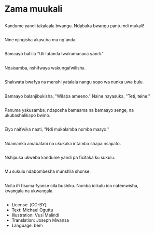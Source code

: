# Zama muukali

##
Kandume yandi takalaala bwangu. Ndabuka bwangu pantu ndi mukali!

##
Nine njingisha akasuba mu ng'anda.

##
Bamaayo batiila "Uli lutanda lwakumacaca yandi."

##
Ndaisamba, nshifwaya wakungafwilisha.

##
Shakwata bwafya na menshi yatalala nangu sopo wa nunka uwa bulu.

##
Bamaayo balanjibukisha, "Wilaba ameeno." Naine nayasuka, "Teti, teine."

##
Panuma yakusamba, ndaposha bamaama na bamaayo senge, na ukubashalikapo bwino.

##
Elyo naifwika naati, "Ndi mukalamba nomba maayo."

##
Ndamanka amabatani na ukukaka intambo shapa nsapato.

##
Nshipusa ukweba kandume yandi pa ficitaka ku sukulu.

##
Mu sukulu ndabombesha munshila shonse.

##
Ncita ifi fisuma fyonse cila bushiku. Nomba icikulu ico natemwisha, kwangala na ukwangala.

##
* License: [CC-BY]
* Text: Michael Oguttu
* Illustration: Vusi Malindi
* Translation: Joseph Mwansa
* Language: bem
